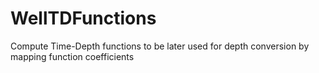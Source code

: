 # WellTDFunctions
Compute Time-Depth functions to be later used for depth conversion by mapping function coefficients
